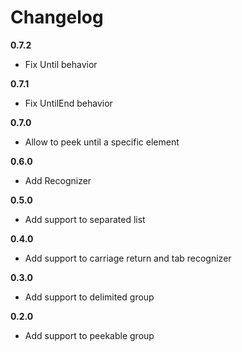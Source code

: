 # Changelog

**0.7.2**

- Fix Until behavior

**0.7.1**

- Fix UntilEnd behavior

**0.7.0**

- Allow to peek until a specific element

**0.6.0**

- Add Recognizer

**0.5.0**

- Add support to separated list

**0.4.0**

- Add support to carriage return and tab recognizer

**0.3.0**

- Add support to delimited group

**0.2.0**

- Add support to peekable group